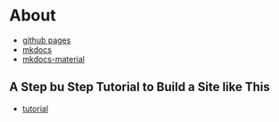 # About
- [github pages](https://pages.github.com/)
- [mkdocs](https://www.mkdocs.org/)
- [mkdocs-material](https://squidfunk.github.io/mkdocs-material/)

## A Step bu Step Tutorial to Build a Site like This
- [tutorial](./Dev/mkdocs.md)
